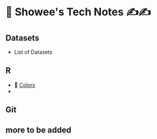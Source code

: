 # 📌 Showee's Tech Notes ✍️✍️

## Datasets
- List of Datasets
## R

- 📌 [Colors](https://github.com/ShokoLocoMocco/tech-notes/blob/gh-pages/R/colors.md#r-colors-)
- 

## Git
## more to be added
